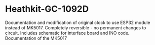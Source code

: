 # Heathkit-GC-1092D
Documentation and modification of original clock to use ESP32 module instead of MK5017. 
Completely reversible - no permanent changes to circuit.
Includes schematic for interface board and INO code.
Documentation of the MK5017 
